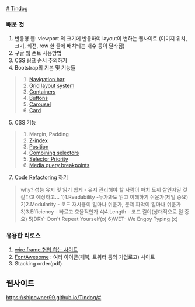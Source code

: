 [# Tindog](https://shipowner99.github.io/Tindog/#)
 
### 배운 것
1. 반응형 웹: viewport 의 크기에 반응하여 layout이 변하는 웹사이트 (이미지 위치, 크기, 회전, row 한 줄에 배치되는 개수 등이 달라짐)
2. 구글 웹 폰트 사용방법
3. CSS 링크 순서 주의하기
4. Bootstrap의 기본 및 기능들
>1) [Navigation bar](https://getbootstrap.com/docs/5.3/components/navbar/)
>2) [Grid layout system](https://getbootstrap.com/docs/5.3/layout/grid/#example)
>3) [Containers](https://getbootstrap.com/docs/5.3/layout/containers/)
>4) [Buttons](https://getbootstrap.com/docs/5.3/components/buttons/)
>5) [Carousel](https://getbootstrap.com/docs/5.3/components/carousel/)
>6) [Card](https://getbootstrap.com/docs/5.3/components/card/)
5. CSS 기능
>1) Margin, Padding
>2) [Z-index](https://www.w3schools.com/css/css_z-index.asp)
>3) [Position](https://blog.naver.com/jey803/222328410887)
>4) [Combining selectors](https://blog.naver.com/jey803/222346790755)
>5) [Selector Priority](https://blog.naver.com/jey803/222346839994)
>6) [Media query breakpoints](https://blog.naver.com/jey803/222345584581)
7. [Code Refactoring 하기](https://blog.naver.com/jey803/222346648967)
>why? 성능 유지 및 읽기 쉽게 - 유지 관리해야 할 사람이 마치 도끼 살인자일 것 같다고 예상하고...
>1)1.Readability -누가봐도 읽고 이해하기 쉬운가(제일 중요)
>2)2.Modularity - 코드 재사용이 얼마나 쉬운가, 문제 파악이 얼마나 쉬운가
>3)3.Efficiency - 빠르고 효율적인가
>4)4.Length - 코드 길이(상대적으로 덜 중요)
>5)DRY- Don't Repeat Yourself(o)
>6)WET- We Engoy Typing (x)

### 유용한 리로스
1. [wire frame 협업 하는 사이트 ](https://balsamiq.cloud/)
2. [FontAwesome](https://fontawesome.com/icons) : 여러 아이콘(페북, 트위터 등의 기업로고) 사이트
3. Stacking order(pdf)


## 웹사이트
https://shipowner99.github.io/Tindog/#
